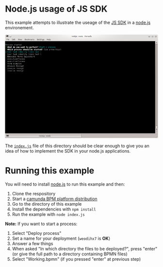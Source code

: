 # Node.js usage of JS SDK

This example attempts to illustrate the useage of the [JS SDK](https://github.com/camunda/camunda-bpm-sdk-js) in a [node.js](http://nodejs.org) environement.

![SDK JS node.js usage](screenshot.gif)

The [`index.js`](./index.js) file of this directory should be clear enough to give you an idea of how to implement the SDK in your node.js applications.

# Running this example

You will need to install [node.js](http://nodejs.org) to run this example and then:

1. Clone the respository
2. Start a [camunda BPM platform distribution](http://camunda.org/download/)
3. Go to the directory of this example
4. Install the dependencies with `npm install`
5. Run the example with `node index.js`

__Note:__ If you want to start a process:

1. Select "Deploy process"
2. Set a name for your deployment (`weodihx7` is __OK__)
3. Answer a few things
4. When asked "In which directory the files to be deployed?", press "enter"   
   (or give the full path to a directory containing BPMN files)
5. Select "Working.bpmn" (if you pressed "enter" at previous step)

